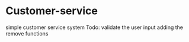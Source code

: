 # Customer-service
simple customer service system
Todo:
validate the user input
adding the remove functions
